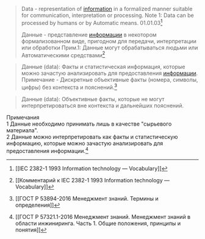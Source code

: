 >Data - representation of [information](Информация.md) in a formalized manner suitable for communication, interpretation or processing.
>Note 1: Data can be processed by humans or by Automatic means.
>01.01.03[^1]
>
>Данные - представление [информации](Информация.md) в некотором формализованном виде, пригодном для передачи, интерпретации или обработки
>Прим.1: Данные могут обрабатываться людьми или Автоматическими средствами[^2]

>Данные (data): Факты и статистическая информация, которые можно зачастую анализировать для предоставления [информации](Информация.md). 
>Примечание - Дискретные объективные факты (номера, символы, цифры) без контекста и пояснений.[^3]

>Данные (data): Объективные факты, которые не могут интерпретироваться вне контекста и дальнейших пояснений.  
>
Примечания  
1 Данные необходимо принимать лишь в качестве "сырьевого материала".  
2 Данные можно интерпретировать как факты и статистическую информацию, которые можно зачастую анализировать для предоставления информации.[^4]

[^1]:[[IEC 2382-1 1993 Information technology — Vocabulary]]
[^2]:[[Комментарий к IEC 2382-1 1993 Information technology — Vocabulary]]
[^3]:[[ГОСТ Р 53894-2016 Менеджмент знаний. Термины и определения]]
[^4]:[[ГОСТ Р 57321.1-2016 Менеджмент знаний. Менеджмент знаний в области инжиниринга. Часть 1. Общие положения, принципы и понятия]]